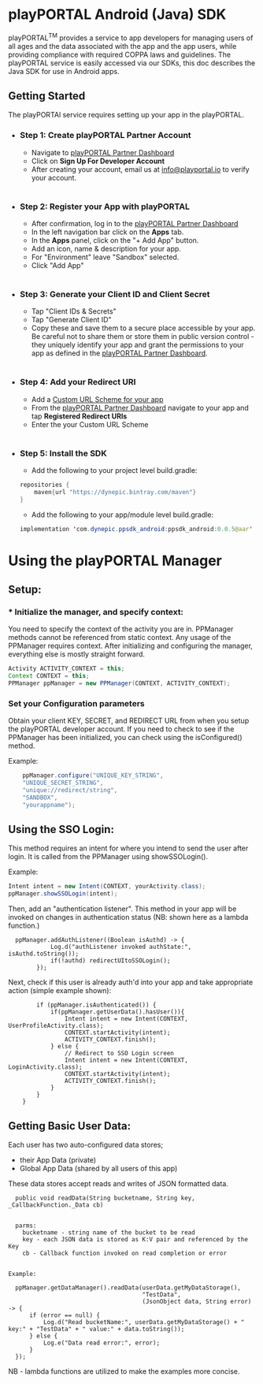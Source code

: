 # <b>playPORTAL Android (Java) SDK</b></br>
playPORTAL<sup>TM</sup> provides a service to app developers for managing users of all ages and the data associated with the app and the app users, while providing compliance with required COPPA laws and guidelines. The playPORTAL service is easily accessed via our SDKs, this doc describes the Java SDK for use in Android apps.


## Getting Started
The playPORTAl service requires setting up your app in the playPORTAL.

* ### <b>Step 1:</b> Create playPORTAL Partner Account

	* Navigate to [playPORTAL Partner Dashboard](https://partner.iokids.net)
	* Click on <b>Sign Up For Developer Account</b>
	* After creating your account, email us at [info@playportal.io](mailto:info@playportal.io?subject=Developer%20Sandbox%20Access%20Request) to verify your account.
  </br>

* ### <b>Step 2:</b> Register your App with playPORTAL

	* After confirmation, log in to the [playPORTAL Partner Dashboard](https://partner.iokids.net)
	* In the left navigation bar click on the <b>Apps</b> tab.
	* In the <b>Apps</b> panel, click on the "+ Add App" button.
	* Add an icon, name & description for your app.
	* For "Environment" leave "Sandbox" selected.
	* Click "Add App"
  </br>

* ### <b>Step 3:</b> Generate your Client ID and Client Secret

	* Tap "Client IDs & Secrets"
	* Tap "Generate Client ID"
	* Copy these and save them to a secure place accessible by your app. Be careful not to share them or store them in public version control - they uniquely identify your app and grant the permissions to your app as defined in the [playPORTAL Partner Dashboard](https://partner.iokids.net).
  </br>

* ### <b>Step 4:</b> Add your Redirect URI

	* Add a [Custom URL Scheme for your app](https://developer.apple.com/documentation/uikit/core_app/communicating_with_other_apps_using_custom_urls?language=objc)
	* From the [playPORTAL Partner Dashboard](https://partner.iokids.net) navigate to your app and tap <b>Registered Redirect URIs</b>
	* Enter the your Custom URL Scheme
  </br>

* ### <b>Step 5:</b> Install the SDK

    * Add the following to your project level build.gradle:
    ```java
    repositories {
        maven{url "https://dynepic.bintray.com/maven"}
    }
    ```
    
    * Add the following to your app/module level build.gradle:
    ```java
    implementation 'com.dynepic.ppsdk_android:ppsdk_android:0.0.5@aar'
    ```

# Using the playPORTAL Manager

## Setup:


### * Initialize the manager, and specify context:

You need to specify the context of the activity you are in. PPManager methods cannot be referenced from static context. Any usage of the PPManager requires context. After initializing and configuring the manager, everything else is mostly straight forward.

```java
Activity ACTIVITY_CONTEXT = this;
Context CONTEXT = this;
PPManager ppManager = new PPManager(CONTEXT, ACTIVITY_CONTEXT);
```

### Set your Configuration parameters

Obtain your client KEY, SECRET, and REDIRECT URL from when you setup the playPORTAL developer account. If you need to check to see if the PPManager has been initialized, you can check using the isConfigured() method.

Example:
```java
    ppManager.configure("UNIQUE_KEY_STRING",
    "UNIQUE_SECRET_STRING",
    "unique://redirect/string", 
    "SANDBOX",
    "yourappname");

```


## Using the SSO Login:

This method requires an intent for where you intend to send the user after login. It is called from the PPManager using showSSOLogin().

Example:
```java
Intent intent = new Intent(CONTEXT, yourActivity.class);
ppManager.showSSOLogin(intent);
```

Then, add an "authentication listener". This method in your app will be invoked on changes in authentication status (NB: shown here as a lambda function.)

```
  ppManager.addAuthListener((Boolean isAuthd) -> {
            Log.d("authListener invoked authState:", isAuthd.toString());
            if(!authd) redirectUItoSSOLogin();
        });
```

Next, check if this user is already auth'd into your app and take appropriate action (simple example shown):
```
        if (ppManager.isAuthenticated()) {
            if(ppManager.getUserData().hasUser()){ 
                Intent intent = new Intent(CONTEXT, UserProfileActivity.class);
                CONTEXT.startActivity(intent);
                ACTIVITY_CONTEXT.finish();
            } else { 
                // Redirect to SSO Login screen
                Intent intent = new Intent(CONTEXT, LoginActivity.class);
                CONTEXT.startActivity(intent);
                ACTIVITY_CONTEXT.finish();
            }
        }
    }
```    





## Getting Basic User Data:
Each user has two auto-configured data stores; 

* their App Data (private)
* Global App Data (shared by all users of this app)

These data stores accept reads and writes of JSON formatted data.

```
  public void readData(String bucketname, String key, _CallbackFunction._Data cb)


  parms:
    bucketname - string name of the bucket to be read 
    key - each JSON data is stored as K:V pair and referenced by the Key 
    cb - Callback function invoked on read completion or error
  

Example:
  
  ppManager.getDataManager().readData(userData.getMyDataStorage(), 
                                      "TestData", 
                                      (JsonObject data, String error) -> {
      if (error == null) {
          Log.d("Read bucketName:", userData.getMyDataStorage() + " key:" + "TestData" + " value:" + data.toString());
      } else {
          Log.e("Data read error:", error);
      }
  });
```
NB - lambda functions are utilized to make the examples more concise.